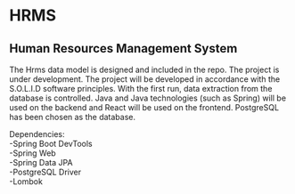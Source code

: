 # HRMS

## Human Resources Management System

The Hrms data model is designed and included in the repo. The project is under development. The project will be developed in accordance with the S.O.L.I.D software principles. With the first run, data extraction from the database is controlled. Java and Java technologies (such as Spring) will be used on the backend and React will be used on the frontend. PostgreSQL has been chosen as the database.

Dependencies: <br>
-Spring Boot DevTools <br>
-Spring Web <br>
-Spring Data JPA <br>
-PostgreSQL Driver <br>
-Lombok

